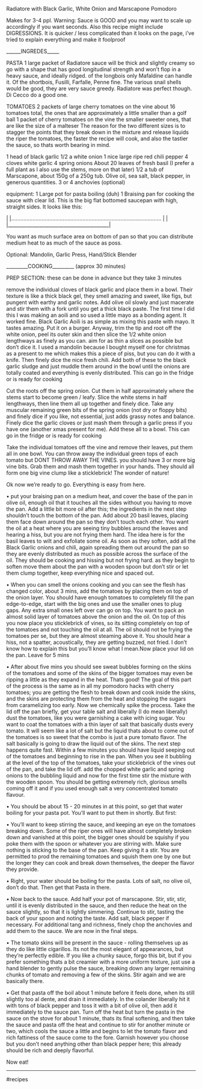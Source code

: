 <!-- 
From: https://pastebin.com/NyxxahYc
Via: https://twitter.com/David_Rudnick/status/1209806840776810497
 -->

Radiatore with Black Garlic, White Onion and Marscapone Pomodoro

Makes for 3-4 ppl. Warning: Sauce is GOOD and you may want to scale up accordingly if you want seconds.
Also this recipe might include DIGRESSIONS. It is quicker / less complicated than it looks on the page, i’ve tried to explain everything and make it foolproof


\_\_\_\_\_\_INGREDES\_\_\_\_\_

PASTA
1 large packet of Radiatore
sauce will be thick and slightly creamy so go with a shape that has good longitudinal strength and won’t flop in a heavy sauce, and ideally ridged.
of the longbois only Mafaldine can handle it. Of the shortbois, Fusilli, Farfalle, Penne fine. The various snail shells would be good, they are very sauce greedy. Radiatore was perfect though. Di Cecco do a good one.

TOMATOES
2 packets of large cherry tomatoes on the vine
about 16 tomatoes total, the ones that are approximately a little smaller than a golf ball
1 packet of cherry tomatoes on the vine
the smaller sweeter ones, that are like the size of a malteser
The reason for the two different sizes is to stagger the points that they break down in the mixture and release liquids
the riper the tomatoes, the faster the recipe will cook, and also the tastier the sauce, so thats worth bearing in mind.

1 head of black garlic
1/2 a white onion
1 nice large ripe red chili pepper
4 cloves white garlic
4 spring onions
About 20 leaves of fresh basil (I prefer a full plant as I also use the stems, more on that later)
1/2 a tub of Marscapone, about 150g of a 250g tub.
Olive oil, sea salt, black pepper, in generous quantities.
3 or 4 anchovies (optional)

equipment:
1 Large pot for pasta boiling (duh)
1 Braising pan for cooking the sauce with clear lid. This is the big flat bottomed saucepan with high, straight sides. It looks like this:

|                                          |………………………………………………………………………………………
|                                          |
|\_\_\_\_\_\_\_\_\_\_\_\_\_\_\_\_\_\_\_\_\_\_\_\_\_\_\_\_\_\_\_\_\_\_\_\_\_\_\_\_\_\_|

You want as much surface area on bottom of pan so that you can distribute medium heat to as much of the sauce as poss.

Optional:
Mandolin, Garlic Press, Hand/Stick Blender



\_\_\_\_\_\_\_\_\_COOKING\_\_\_\_\_\_\_\_\_ (approx 30 minutes)


PREP SECTION: these can be done in advance but they take 3 minutes

remove the individual cloves of black garlic and place them in a bowl. Their texture is like a thick black gel, they smell amazing and sweet, like figs, but pungent with earthy and garlic notes.
Add olive oil slowly and just macerate and stir them with a fork until you get a thick black paste. The first time I did this I was making an aoili and so used a little mayo as a bonding agent.
It worked fine. Black Garlic Aoili is as simple as mixing this paste with mayo. It tastes amazing. Put it on a burger.
Anyway, trim the tip and root off the white onion, peel its outer skin and then slice the 1/2 white onion lengthways as finely as you can. aim for as thin a slices as possible but don’t dice it. I used a mandolin because I bought myself one for christmas as a present to me
which makes this a piece of piss, but you can do it with a knife. Then finely dice the nice fresh chili. Add both of these to the black garlic sludge and just muddle them around in the bowl until the onions are totally coated and everything is evenly distributed.
This can go in the fridge or is ready for cooking

Cut the roots off the spring onion. Cut them in half approximately where the stems start to become green / leafy. Slice the white stems in half lengthways, then line them all up together and finely dice.
Take any muscular remaining green bits of the spring onion (not dry or floppy bits) and finely dice if you like, not essential, just adds grassy notes and balance. Finely dice the garlic cloves or just mash them through a garlic press if you have one (another xmas present for me). Add these all to a bowl.
This can go in the fridge or is ready for cooking

Take the individual tomatoes off the vine and remove their leaves, put them all in one bowl. You can throw away the individual green tops of each tomato but DONT THROW AWAY THE VINES. you should have 3 or more big vine bits. Grab them and mash them together in your hands. They should all form one big vine clump like a sticklebrick! The wonder of nature!

Ok now we’re ready to go.
Everything is easy from here.


• put your braising pan on a medium heat, and cover the base of the pan in olive oil, enough oil that it touches all the sides without you having to move the pan. Add a little bit more oil after this; the ingredients in the next step shouldn’t touch the bottom of the pan.
Add about 20 basil leaves, placing them face down around the pan so they don’t touch each other. You want the oil at a heat where you are seeing tiny bubbles around the leaves and hearing a hiss, but you are not frying them hard. The idea here is for the basil leaves to wilt and exfoliate some oil. As soon as they soften, add all the Black Garlic onions and chili, again spreading them out around the pan so they are evenly distributed as much as possible across the surface of the oil. They should be cooking and hissing but not frying hard. as they begin to soften move them about the pan with a wooden spoon but don’t stir or let them clump together, keep everything nice and spaced out.

• When you can smell the onions cooking and you can see the flesh has changed color, about 3 mins, add the tomatoes by placing them on top of the onion layer. You should have enough tomatoes to completely fill the pan edge-to-edge, start with the big ones and use the smaller ones to plug gaps. Any extra small ones left over can go on top. You want to pack an almost solid layer of tomatoes above the onion and the oil. On top of this you now place you sticklebrick of vines, so its sitting completely on top of the tomatoes and not touching the oil at all. The oil should not be frying the tomatoes per se, but they are almost steaming above it. You should hear a hiss, not a spatter, acoustically, they are getting buzzed, not fried. I don’t know how to explain this but you’ll know what I mean.Now place your lid on the pan. Leave for 5 mins

• After about five mins you should see sweat bubbles forming on the skins of the tomatoes and some of the skins of the bigger tomatoes may even be ripping a little as they expand in the heat. Thats good! The goal of this part of the process is the same as in all my pomodoro hacks with cherry tomatoes; you are getting the flesh to break down and cook inside the skins, and the skins are protecting them from the heat and stopping the sugars from caramelizing too early. Now we chemically spike the process. Take the lid off the pan briefly, get your table salt and liberally (I do mean liberally) dust the tomatoes, like you were garnishing a cake with icing sugar. You want to coat the tomatoes with a thin layer of salt that basically dusts every tomato. It will seem like a lot of salt but the liquid thats about to come out of the tomatoes is so sweet that the combo is just a pure tomato flavor. The salt basically is going to draw the liquid out of the skins. The next step happens quite fast. Within a few minutes you should have liquid seeping out of the tomatoes and beginning to rise in the pan. When you see it bubbling at the level of the top of the tomatoes, take your sticklebrick of the vines out of the pan, and take the lid off. add the chopped white garlic and spring onions to the bubbling liquid and now for the first time stir the mixture with the wooden spoon. You should be getting extremely rich, glorious smells coming off it and if you used enough salt a very concentrated tomato flavour.

• You should be about 15 - 20 minutes in at this point, so get that water boiling for your pasta pot. You’ll want to put them in shortly. But first:

• You’ll want to keep stirring the sauce, and keeping an eye on the tomatoes breaking down. Some of the riper ones will have almost completely broken down and vanished at this point, the bigger ones should be squishy if you poke them with the spoon or whatever you are stirring with. Make sure nothing is sticking to the base of the pan. Keep giving it a stir. You are permitted to prod the remaining tomatoes and squish them one by one but the longer they can cook and break down themselves, the deeper the flavor they provide.

• Right, your water should be boiling for the pasta. Lots of salt, no olive oil, don’t do that. Then get that Pasta in there.

• Now back to the sauce. Add half your pot of marscapone. Stir, stir, stir, until it is evenly distributed in the sauce, and then reduce the heat on the sauce slightly, so that it is lightly simmering. Continue to stir, tasting the back of your spoon and noting the taste. Add salt, black pepper if necessary. For additional tang and richness, finely chop the anchovies and add them to the sauce. We are now in the final steps.

• The tomato skins will be present in the sauce - rolling themselves up as they do like little cigarillos. Its not the most elegant of appearances, but they’re perfectly edible. If you like a chunky sauce, forgo this bit, but if you prefer something thats a bit creamier with a more uniform texture, just use a hand blender to gently pulse the sauce, breaking down any larger remaining chunks of tomato and removing a few of the skins. Stir again and we are basically there.

• Get that pasta off the boil about 1 minute before it feels done, when its still slightly too al dente, and drain it immediately. In the colander liberally hit it with tons of black pepper and toss it with a bit of olive oil, then add it immediately to the sauce pan. Turn off the heat but turn the pasta in the sauce on the stove for about 1 minute, thats its final softening, and then take the sauce and pasta off the heat and continue to stir for another minute or two, which cools the sauce a little and begins to let the tomato flavor and rich fattiness of the sauce come to the fore. Garnish however you choose but you don’t need anything other than black pepper here; this already should be rich and deeply flavorful.

Now eat!

---

#recipes 